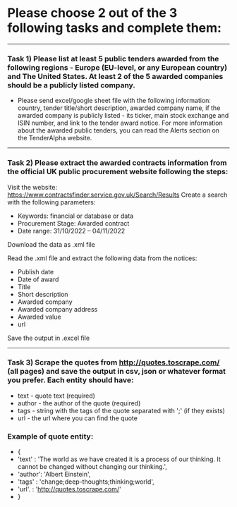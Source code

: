 # Please choose 2 out of the 3 following tasks and complete them:
---
### Task 1) Please list at least 5 public tenders awarded from the following regions - Europe (EU-level, or any European country) and The United States. At least 2 of the 5 awarded companies should be a publicly listed company.
- Please send excel/google sheet file with the following information: country, tender title/short description, awarded company name, if the awarded company is publicly listed - its ticker, main stock exchange and ISIN number, and link to the tender award notice.
For more information about the awarded public tenders, you can read the Alerts section on the TenderAlpha website.
---
### Task 2) Please extract the awarded contracts information from the official UK public procurement website following the steps:
Visit the website:
https://www.contractsfinder.service.gov.uk/Search/Results
Create a search with the following parameters:
- Keywords: financial or database or data
- Procurement Stage: Awarded contract
- Date range: 31/10/2022 – 04/11/2022
  
Download the data as .xml file
  
Read the .xml file and extract the following data from the notices:
- Publish date
- Date of award
- Title
- Short description
- Awarded company
- Awarded company address
- Awarded value 
- url
  
Save the output in .excel file

---
### Task 3) Scrape the quotes from http://quotes.toscrape.com/ (all pages) and save the output in csv, json or whatever format you prefer. Each entity should have:
-	 text - quote text (required)
-	 author - the author of the quote (required)
-	 tags - string with the tags of the quote separated with ';' (if they exists)
-	 url - the url where you can find the quote


### Example of quote entity:
- {
-	'text'	: 'The world as we have created it is a process of our thinking. It cannot be changed without changing our thinking.',
-	'author': 'Albert Einstein',
-	'tags'	: 'change;deep-thoughts;thinking;world',
-    'url'.  : 'http://quotes.toscrape.com/'
- }
